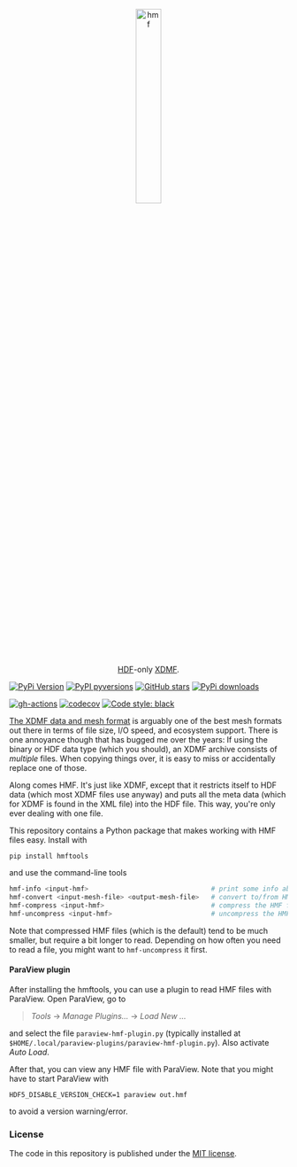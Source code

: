 <p align="center">
  <a href="https://github.com/nschloe/hmf"><img alt="hmf" src="https://nschloe.github.io/hmf/logo.svg" width="30%"></a>
  <p align="center"><a href="https://en.wikipedia.org/wiki/Hierarchical_Data_Format">HDF</a>-only <a href="http://xdmf.org/index.php/Main_Page">XDMF</a>.</p>
</p>

[![PyPi Version](https://img.shields.io/pypi/v/hmftools.svg?style=flat-square)](https://pypi.org/project/hmftools)
[![PyPI pyversions](https://img.shields.io/pypi/pyversions/hmftools.svg?style=flat-square)](https://pypi.org/pypi/hmftools/)
[![GitHub stars](https://img.shields.io/github/stars/nschloe/hmftools.svg?style=flat-square&logo=github&label=Stars&logoColor=white)](https://github.com/nschloe/hmftools)
[![PyPi downloads](https://img.shields.io/pypi/dm/hmftools.svg?style=flat-square)](https://pypistats.org/packages/hmftools)

[![gh-actions](https://img.shields.io/github/workflow/status/nschloe/hmftools/ci?style=flat-square)](https://github.com/nschloe/hmftools/actions?query=workflow%3Aci)
[![codecov](https://img.shields.io/codecov/c/github/nschloe/hmftools.svg?style=flat-square)](https://codecov.io/gh/nschloe/hmftools)
[![Code style: black](https://img.shields.io/badge/code%20style-black-000000.svg?style=flat-square)](https://github.com/psf/black)

[The XDMF data and mesh format](http://xdmf.org/index.php/Main_Page) is arguably one of
the best mesh formats out there in terms of file size, I/O speed, and ecosystem support.
There is one annoyance though that has bugged me over the years: If using the binary or
HDF data type (which you should), an XDMF archive consists of _multiple_ files. When
copying things over, it is easy to miss or accidentally replace one of those.

Along comes HMF. It's just like XDMF, except that it restricts itself to HDF data (which
most XDMF files use anyway) and puts all the meta data (which for XDMF is found in the
XML file) into the HDF file. This way, you're only ever dealing with one file.

This repository contains a Python package that makes working with HMF files easy.
Install with
```
pip install hmftools
```
and use the command-line tools
```bash
hmf-info <input-hmf>                               # print some info about the file
hmf-convert <input-mesh-file> <output-mesh-file>   # convert to/from HMF into other formats
hmf-compress <input-hmf>                           # compress the HMF file
hmf-uncompress <input-hmf>                         # uncompress the HMF file
```
Note that compressed HMF files (which is the default) tend to be much smaller, but
require a bit longer to read. Depending on how often you need to read a file, you might
want to `hmf-uncompress` it first.

#### ParaView plugin

After installing the hmftools, you can use a plugin to read HMF files with ParaView.
Open ParaView, go to

> _Tools_ -> _Manage Plugins..._ -> _Load New ..._

and select the file `paraview-hmf-plugin.py` (typically installed at
`$HOME/.local/paraview-plugins/paraview-hmf-plugin.py`). Also activate _Auto Load_.

After that, you can view any HMF file with ParaView. Note that you might have to start
ParaView with
```
HDF5_DISABLE_VERSION_CHECK=1 paraview out.hmf
```
to avoid a version warning/error.


### License

The code in this repository is published under the [MIT
license](https://en.wikipedia.org/wiki/MIT_License).
